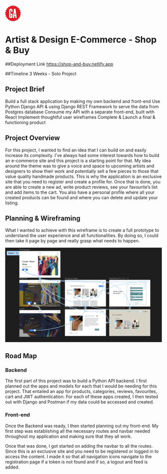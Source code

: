 ![GA Logo](https://raw.githubusercontent.com/karinas98/MusicLibraryProject/main/469f976e-1432-11e5-8199-6ac91363302b.png) 

# Artist & Design E-Commerce - Shop & Buy

##Deployment Link
https://shop-and-buy.netlify.app

##Timeline
3 Weeks - Solo Project

## Project Brief
Build a full stack application by making my own backend and front-end
Use Python Django API & using Django REST Framework to serve the data from Postgres database
Consume my API with a separate front-end, built with React
Implement thoughtful user wireframes
Complete & Launch a final & functioning product

## Project Overview
For this project, I wanted to find an idea that I can build on and easily increase its complexity. I’ve always had some interest towards how to build an e-commerce site and this project is a starting point for that. My idea around the theme was to give a voice and space to upcoming artists and designers to show their work and potentially sell a few pieces to those that value quality handmade products. This is why the application is an exclusive site that you need to register and create a profile for. Once that is done, you are able to create a new ad, write product reviews, see your favourite’s list and add items to the cart. You also have a personal profile where all your created products can be found and where you can delete and update your listing.

## Planning & Wireframing
What I wanted to achieve with this wireframe is to create a full prototype to understand the user experience and all functionalities. By doing so, I could then take it page by page and really grasp what needs to happen. 

![](https://github.com/karinas98/project4_frontend/blob/9ac4d69b9d5ea96c90e4ae55a6f4a01d7bd9cc75/Screenshot%202023-06-02%20at%2011.06.38.png)

## Road Map

### Backend
The first part of this project was to build a Python API backend. I first planned out the apps and models for each that I would be needing for this project. That entailed an app for products, categories, reviews, favourites, cart and JWT authentication.  For each of these apps created, I then tested out with Django and Postman if my data could be accessed and created. 

### Front-end

Once the Backend was ready, I then started planning out my front-end. My first step was establishing all the necessary routes and navbar needed throughout my application and making sure that they all work. 

Once that was done, I got started on adding the navbar to all the routes. 
Since this is an exclusive site and you need to be registered or logged in to access the content. I made it so that all navigation icons navigate to the registration page if a token is not found and if so, a logout and feed is added. 

